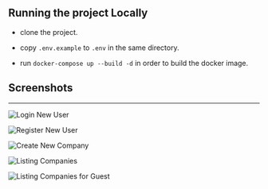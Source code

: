 ## Running the project Locally

- clone the project.

- copy `.env.example` to `.env` in the same directory.

- run `docker-compose up --build -d` in order to build the docker image.


## Screenshots
<hr>

![Login New User](https://ibb.co/gmC8SwT)

![Register New User](https://ibb.co/ZzvL87N)

![Create New Company](https://ibb.co/p3hhB4g)

![Listing Companies](https://ibb.co/LkL5x0N)

![Listing Companies for Guest](https://ibb.co/nf4ncVD)







